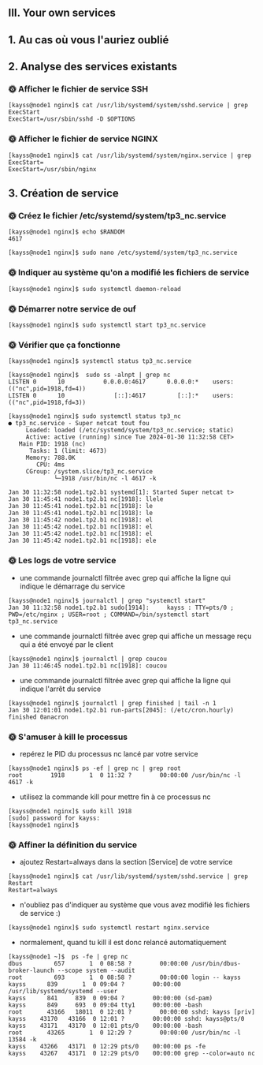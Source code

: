 ## III. Your own services

## 1. Au cas où vous l'auriez oublié

## 2. Analyse des services existants

### 🌞 Afficher le fichier de service SSH

```
[kayss@node1 nginx]$ cat /usr/lib/systemd/system/sshd.service | grep ExecStart
ExecStart=/usr/sbin/sshd -D $OPTIONS
```

### 🌞 Afficher le fichier de service NGINX

```
[kayss@node1 nginx]$ cat /usr/lib/systemd/system/nginx.service | grep ExecStart=
ExecStart=/usr/sbin/nginx
```

## 3. Création de service

### 🌞 Créez le fichier /etc/systemd/system/tp3_nc.service

```
[kayss@node1 nginx]$ echo $RANDOM
4617

[kayss@node1 nginx]$ sudo nano /etc/systemd/system/tp3_nc.service
```

### 🌞 Indiquer au système qu'on a modifié les fichiers de service

```
[kayss@node1 nginx]$ sudo systemctl daemon-reload
```

### 🌞 Démarrer notre service de ouf

```
[kayss@node1 nginx]$ sudo systemctl start tp3_nc.service
```

### 🌞 Vérifier que ça fonctionne

```
[kayss@node1 nginx]$ systemctl status tp3_nc.service

[kayss@node1 nginx]$  sudo ss -alnpt | grep nc
LISTEN 0      10           0.0.0.0:4617      0.0.0.0:*    users:(("nc",pid=1918,fd=4))
LISTEN 0      10              [::]:4617         [::]:*    users:(("nc",pid=1918,fd=3))

[kayss@node1 nginx]$ sudo systemctl status tp3_nc
● tp3_nc.service - Super netcat tout fou
     Loaded: loaded (/etc/systemd/system/tp3_nc.service; static)
     Active: active (running) since Tue 2024-01-30 11:32:58 CET>
   Main PID: 1918 (nc)
      Tasks: 1 (limit: 4673)
     Memory: 788.0K
        CPU: 4ms
     CGroup: /system.slice/tp3_nc.service
             └─1918 /usr/bin/nc -l 4617 -k

Jan 30 11:32:58 node1.tp2.b1 systemd[1]: Started Super netcat t>
Jan 30 11:45:41 node1.tp2.b1 nc[1918]: llele
Jan 30 11:45:41 node1.tp2.b1 nc[1918]: le
Jan 30 11:45:41 node1.tp2.b1 nc[1918]: le
Jan 30 11:45:42 node1.tp2.b1 nc[1918]: el
Jan 30 11:45:42 node1.tp2.b1 nc[1918]: el
Jan 30 11:45:42 node1.tp2.b1 nc[1918]: el
Jan 30 11:45:42 node1.tp2.b1 nc[1918]: ele
```

### 🌞 Les logs de votre service

- une commande journalctl filtrée avec grep qui affiche la ligne qui indique le démarrage du service
```
[kayss@node1 nginx]$ journalctl | grep "systemctl start"
Jan 30 11:32:58 node1.tp2.b1 sudo[1914]:     kayss : TTY=pts/0 ; PWD=/etc/nginx ; USER=root ; COMMAND=/bin/systemctl start tp3_nc.service
```

- une commande journalctl filtrée avec grep qui affiche un message reçu qui a été envoyé par le client

```
[kayss@node1 nginx]$ journalctl | grep coucou
Jan 30 11:46:45 node1.tp2.b1 nc[1918]: coucou
```

- une commande journalctl filtrée avec grep qui affiche la ligne qui indique l'arrêt du service

```
[kayss@node1 nginx]$ journalctl | grep finished | tail -n 1
Jan 30 12:01:01 node1.tp2.b1 run-parts[2045]: (/etc/cron.hourly) finished 0anacron
```

### 🌞 S'amuser à kill le processus

- repérez le PID du processus nc lancé par votre service
```
[kayss@node1 nginx]$ ps -ef | grep nc | grep root
root        1918       1  0 11:32 ?        00:00:00 /usr/bin/nc -l 4617 -k
```
- utilisez la commande kill pour mettre fin à ce processus nc
```
[kayss@node1 nginx]$ sudo kill 1918
[sudo] password for kayss:
[kayss@node1 nginx]$
```

### 🌞 Affiner la définition du service

- ajoutez Restart=always dans la section [Service] de votre service
```
[kayss@node1 nginx]$ cat /usr/lib/systemd/system/sshd.service | grep Restart
Restart=always
```
- n'oubliez pas d'indiquer au système que vous avez modifié les fichiers de service :)
```
[kayss@node1 nginx]$ sudo systemctl restart nginx.service
```

- normalement, quand tu kill il est donc relancé automatiquement

```
[kayss@node1 ~]$  ps -fe | grep nc
dbus         657       1  0 08:58 ?        00:00:00 /usr/bin/dbus-broker-launch --scope system --audit
root         693       1  0 08:58 ?        00:00:00 login -- kayss
kayss      839       1  0 09:04 ?        00:00:00 /usr/lib/systemd/systemd --user
kayss      841     839  0 09:04 ?        00:00:00 (sd-pam)
kayss      849     693  0 09:04 tty1     00:00:00 -bash
root       43166   18011  0 12:01 ?        00:00:00 sshd: kayss [priv]
kayss    43170   43166  0 12:01 ?        00:00:00 sshd: kayss@pts/0
kayss    43171   43170  0 12:01 pts/0    00:00:00 -bash
root       43265       1  0 12:29 ?        00:00:00 /usr/bin/nc -l 13584 -k
kayss    43266   43171  0 12:29 pts/0    00:00:00 ps -fe
kayss    43267   43171  0 12:29 pts/0    00:00:00 grep --color=auto nc
```